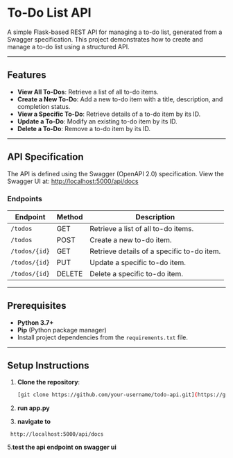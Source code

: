 # To-Do List API

A simple Flask-based REST API for managing a to-do list, generated from a Swagger specification. This project demonstrates how to create and manage a to-do list using a structured API.

---

## Features

- **View All To-Dos**: Retrieve a list of all to-do items.
- **Create a New To-Do**: Add a new to-do item with a title, description, and completion status.
- **View a Specific To-Do**: Retrieve details of a to-do item by its ID.
- **Update a To-Do**: Modify an existing to-do item by its ID.
- **Delete a To-Do**: Remove a to-do item by its ID.

---

## API Specification

The API is defined using the Swagger (OpenAPI 2.0) specification. View the Swagger UI at:
[http://localhost:5000/api/docs](http://localhost:5000/api/docs)

### Endpoints

| Endpoint         | Method | Description                         |
|------------------|--------|-------------------------------------|
| `/todos`         | GET    | Retrieve a list of all to-do items. |
| `/todos`         | POST   | Create a new to-do item.            |
| `/todos/{id}`    | GET    | Retrieve details of a specific to-do item. |
| `/todos/{id}`    | PUT    | Update a specific to-do item.       |
| `/todos/{id}`    | DELETE | Delete a specific to-do item.       |

---

## Prerequisites

- **Python 3.7+**
- **Pip** (Python package manager)
- Install project dependencies from the `requirements.txt` file.

---

## Setup Instructions

1. **Clone the repository**:
   ```bash
   [git clone https://github.com/your-username/todo-api.git](https://github.com/cyd0c/Swagger_Flask.git)


2. **run app.py**  

3. **navigate to**
  ```
   http://localhost:5000/api/docs
```


5.**test the api endpoint on swagger ui**
